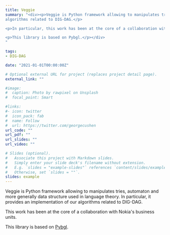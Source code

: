 ```yaml
---
title: Veggie
summary: "<div><p>Veggie is Python framework allowing to manipulates tries, automaton and more generally data structure used in language theory. In particular, it provides an implementation of our
algorithms related to DIG-DAG.</p>

<p>In particular, this work has been at the core of a collaboration with Nokia's business units.</p>

<p>This library is based on Pybgl.</p></div>
"

tags:
- DIG-DAG

date: "2021-01-01T00:00:00Z"

# Optional external URL for project (replaces project detail page).
external_link: ""

#image:
#  caption: Photo by rawpixel on Unsplash
#  focal_point: Smart

#links:
#- icon: twitter
#  icon_pack: fab
#  name: Follow
#  url: https://twitter.com/georgecushen
url_code: ""
url_pdf: ""
url_slides: ""
url_video: ""

# Slides (optional).
#   Associate this project with Markdown slides.
#   Simply enter your slide deck's filename without extension.
#   E.g. `slides = "example-slides"` references `content/slides/example-slides.md`.
#   Otherwise, set `slides = ""`.
slides: example
---
```

Veggie is Python framework allowing to manipulates tries, automaton and more generally data structure used in language theory. In particular, it provides an implementation of our
algorithms related to DIG-DAG.

This work has been at the core of a collaboration with Nokia's business units.  

This library is based on [Pybgl](https://github.com/nokia/PyBGL).
